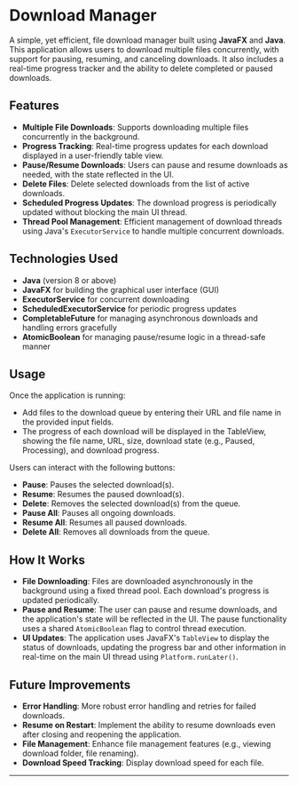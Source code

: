 # Download Manager

A simple, yet efficient, file download manager built using **JavaFX** and **Java**. This application allows users to download multiple files concurrently, with support for pausing, resuming, and canceling downloads. It also includes a real-time progress tracker and the ability to delete completed or paused downloads.

## Features

- **Multiple File Downloads**: Supports downloading multiple files concurrently in the background.
- **Progress Tracking**: Real-time progress updates for each download displayed in a user-friendly table view.
- **Pause/Resume Downloads**: Users can pause and resume downloads as needed, with the state reflected in the UI.
- **Delete Files**: Delete selected downloads from the list of active downloads.
- **Scheduled Progress Updates**: The download progress is periodically updated without blocking the main UI thread.
- **Thread Pool Management**: Efficient management of download threads using Java's `ExecutorService` to handle multiple concurrent downloads.

## Technologies Used

- **Java** (version 8 or above)
- **JavaFX** for building the graphical user interface (GUI)
- **ExecutorService** for concurrent downloading
- **ScheduledExecutorService** for periodic progress updates
- **CompletableFuture** for managing asynchronous downloads and handling errors gracefully
- **AtomicBoolean** for managing pause/resume logic in a thread-safe manner

## Usage

Once the application is running:

- Add files to the download queue by entering their URL and file name in the provided input fields.
- The progress of each download will be displayed in the TableView, showing the file name, URL, size, download state (e.g., Paused, Processing), and download progress.

Users can interact with the following buttons:

- **Pause**: Pauses the selected download(s).
- **Resume**: Resumes the paused download(s).
- **Delete**: Removes the selected download(s) from the queue.
- **Pause All**: Pauses all ongoing downloads.
- **Resume All**: Resumes all paused downloads.
- **Delete All**: Removes all downloads from the queue.

## How It Works

- **File Downloading**: Files are downloaded asynchronously in the background using a fixed thread pool. Each download's progress is updated periodically.
- **Pause and Resume**: The user can pause and resume downloads, and the application's state will be reflected in the UI. The pause functionality uses a shared `AtomicBoolean` flag to control thread execution.
- **UI Updates**: The application uses JavaFX's `TableView` to display the status of downloads, updating the progress bar and other information in real-time on the main UI thread using `Platform.runLater()`.

## Future Improvements

- **Error Handling**: More robust error handling and retries for failed downloads.
- **Resume on Restart**: Implement the ability to resume downloads even after closing and reopening the application.
- **File Management**: Enhance file management features (e.g., viewing download folder, file renaming).
- **Download Speed Tracking**: Display download speed for each file.

---
